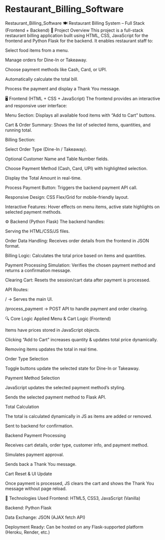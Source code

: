 # Restaurant_Billing_Software
Restaurant_Billing_Software
🍽 Restaurant Billing System – Full Stack (Frontend + Backend)
📌 Project Overview
This project is a full-stack restaurant billing application built using HTML, CSS, JavaScript for the frontend and Python Flask for the backend.
It enables restaurant staff to:

Select food items from a menu.

Manage orders for Dine-In or Takeaway.

Choose payment methods like Cash, Card, or UPI.

Automatically calculate the total bill.

Process the payment and display a Thank You message.

🖥 Frontend (HTML + CSS + JavaScript)
The frontend provides an interactive and responsive user interface:

Menu Section: Displays all available food items with “Add to Cart” buttons.

Cart & Order Summary: Shows the list of selected items, quantities, and running total.

Billing Section:

Select Order Type (Dine-In / Takeaway).

Optional Customer Name and Table Number fields.

Choose Payment Method (Cash, Card, UPI) with highlighted selection.

Display the Total Amount in real-time.

Process Payment Button: Triggers the backend payment API call.

Responsive Design: CSS Flex/Grid for mobile-friendly layout.

Interactive Features: Hover effects on menu items, active state highlights on selected payment methods.

⚙ Backend (Python Flask)
The backend handles:

Serving the HTML/CSS/JS files.

Order Data Handling: Receives order details from the frontend in JSON format.

Billing Logic: Calculates the total price based on items and quantities.

Payment Processing Simulation: Verifies the chosen payment method and returns a confirmation message.

Clearing Cart: Resets the session/cart data after payment is processed.

API Routes:

/ → Serves the main UI.

/process_payment → POST API to handle payment and order clearing.

🔍 Core Logic Applied
Menu & Cart Logic (Frontend)

Items have prices stored in JavaScript objects.

Clicking “Add to Cart” increases quantity & updates total price dynamically.

Removing items updates the total in real time.

Order Type Selection

Toggle buttons update the selected state for Dine-In or Takeaway.

Payment Method Selection

JavaScript updates the selected payment method’s styling.

Sends the selected payment method to Flask API.

Total Calculation

The total is calculated dynamically in JS as items are added or removed.

Sent to backend for confirmation.

Backend Payment Processing

Receives cart details, order type, customer info, and payment method.

Simulates payment approval.

Sends back a Thank You message.

Cart Reset & UI Update

Once payment is processed, JS clears the cart and shows the Thank You message without page reload.

📂 Technologies Used
Frontend: HTML5, CSS3, JavaScript (Vanilla)

Backend: Python Flask

Data Exchange: JSON (AJAX fetch API)

Deployment Ready: Can be hosted on any Flask-supported platform (Heroku, Render, etc.)
